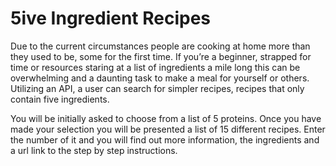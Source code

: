 # 5ive Ingredient Recipes

Due to the current circumstances people are cooking at home more than they used to be, some for the first time. If you’re a beginner, strapped for time or resources staring at a list of ingredients a mile long this can be overwhelming and a daunting task to make a meal for yourself or others. Utilizing an API, a user can search for simpler recipes, recipes that only contain five ingredients.  

You will be initially asked to choose from a list of 5 proteins. Once you have made your selection you will be presented a list of 15 different recipes. Enter the number of it and you will find out more information, the ingredients and a url link to the step by step instructions. 
